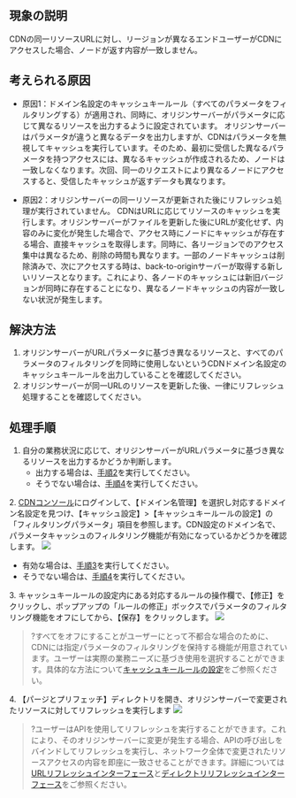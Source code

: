 ## 現象の説明

CDNの同一リソースURLに対し、リージョンが異なるエンドユーザーがCDNにアクセスした場合、ノードが返す内容が一致しません。

## 考えられる原因

- 原因1：ドメイン名設定のキャッシュキールール（すべてのパラメータをフィルタリングする）が適用され、同時に、オリジンサーバーがパラメータに応じて異なるリソースを出力するように設定されています。
  オリジンサーバーはパラメータが違うと異なるデータを出力しますが、CDNはパラメータを無視してキャッシュを実行しています。そのため、最初に受信した異なるパラメータを持つアクセスには、異なるキャッシュが作成されるため、ノードは一致しなくなります。次回、同一のリクエストにより異なるノードにアクセスすると、受信したキャッシュが返すデータも異なります。

- 原因2：オリジンサーバーの同一リソースが更新された後にリフレッシュ処理が実行されていません。
  CDNはURLに応じてリソースのキャッシュを実行します。オリジンサーバーがファイルを更新した後にURLが変化せず、内容のみに変化が発生した場合で、アクセス時にノードにキャッシュが存在する場合、直接キャッシュを取得します。同時に、各リージョンでのアクセス集中は異なるため、削除の時間も異なります。一部のノードキャッシュは削除済みで、次にアクセスする時は、back-to-originサーバーが取得する新しいリソースとなります。これにより、各ノードのキャッシュには新旧バージョンが同時に存在することになり、異なるノードキャッシュの内容が一致しない状況が発生します。 

## 解決方法

1. オリジンサーバーがURLパラメータに基づき異なるリソースと、すべてのパラメータのフィルタリングを同時に使用しないというCDNドメイン名設定のキャッシュキールールを出力していることを確認してください。
2. オリジンサーバーが同一URLのリソースを更新した後、一律にリフレッシュ処理することを確認してください。

## 処理手順

1. 自分の業務状況に応じて、オリジンサーバーがURLパラメータに基づき異なるリソースを出力するかどうか判断します。
   - 出力する場合は、[手順2](#step2)を実行してください。
   - そうでない場合は、[手順4](#step4)を実行してください。

[](id:step2)
2. [CDNコンソール](https://console.cloud.tencent.com/cdn)にログインして、【ドメイン名管理】を選択し対応するドメイン名設定を見つけ、【キャッシュ設定】>【キャッシュキールールの設定】の「フィルタリングパラメータ」項目を参照します。CDN設定のドメイン名で、パラメータキャッシュのフィルタリング機能が有効になっているかどうかを確認します。
![](https://main.qcloudimg.com/raw/683059bf286ac3bd8d6c1526431741af.png)
   - 有効な場合は、[手順3](#step3)を実行してください。
   - そうでない場合は、[手順4](#step4)を実行してください。



[](id:step3)
3. キャッシュキールールの設定内にある対応するルールの操作欄で、【修正】をクリックし、ポップアップの「ルールの修正」ボックスでパラメータのフィルタリング機能をオフにしてから、【保存】をクリックします。
![](https://main.qcloudimg.com/raw/292cd75b54fc6bca0a5803f45957d971.png)
> ?すべてをオフにすることがユーザーにとって不都合な場合のために、CDNには指定パラメータのフィルタリングを保持する機能が用意されています。ユーザーは実際の業務ニーズに基づき使用を選択することができます。具体的な方法について[キャッシュキールールの設定](https://intl.cloud.tencent.com/document/product/228/35316)をご参照ください。

[](id:step4)
4. 【パージとプリフェッチ】ディレクトリを開き、オリジンサーバーで変更されたリソースに対してリフレッシュを実行します
![](https://main.qcloudimg.com/raw/71d2b90aa81377670c628ead3f3374e0.png)
> ?ユーザーはAPIを使用してリフレッシュを実行することができます。これにより、そのオリジンサーバーに変更が発生する場合、APIの呼び出しをバインドしてリフレッシュを実行し、ネットワーク全体で変更されたリソースアクセスの内容を即座に一致させることができます。詳細については[URLリフレッシュインターフェース](https://intl.cloud.tencent.com/document/product/228/33601)と[ディレクトリリフレッシュインターフェース](https://intl.cloud.tencent.com/document/product/228/33602)をご参照ください。
